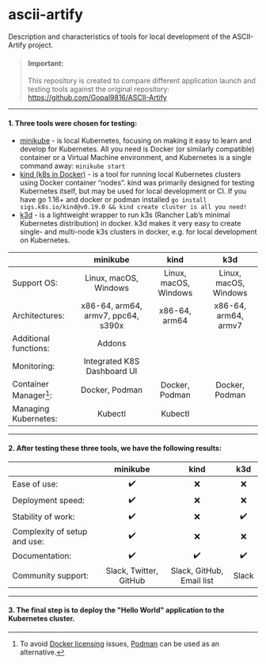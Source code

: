 # ascii-artify
Description and characteristics of tools for local development of the ASCII-Artify project.

>#### Important:
>This repository is created to compare different application launch and testing tools against the original repository:
>https://github.com/Gopal9816/ASCII-Artify
---
#### 1. Three tools were chosen for testing:
* [minikube](https://minikube.sigs.k8s.io/docs/) - is local Kubernetes, focusing on making it easy to learn and develop for Kubernetes. All you need is Docker (or similarly compatible) container or a Virtual Machine environment, and Kubernetes is a single command away: `minikube start`
* [kind (k8s in Docker)](https://kind.sigs.k8s.io/) - is a tool for running local Kubernetes clusters using Docker container “nodes”. kind was primarily designed for testing Kubernetes itself, but may be used for local development or CI. If you have go 1.16+ and docker or podman installed ```go install sigs.k8s.io/kind@v0.19.0 && kind create cluster is all you need!```
* [k3d](https://k3d.io/) - is a lightweight wrapper to run k3s (Rancher Lab’s minimal Kubernetes distribution) in docker. k3d makes it very easy to create single- and multi-node k3s clusters in docker, e.g. for local development on Kubernetes.


|                      |       minikube                    |       kind           |       k3d            |
|:---------------------|:---------------------------------:|:--------------------:|:--------------------:|
|Support OS:           | Linux, macOS, Windows             | Linux, macOS, Windows| Linux, macOS, Windows|
|Architectures:        | x86-64, arm64, armv7, ppc64, s390x| x86-64, arm64        | x86-64, arm64, armv7 |
|Additional functions: | Addons                            |                      |                      |
|Monitoring:           | Integrated K8S Dashboard UI       |                      |                      |
|Container Manager[^1]:| Docker, Podman                    | Docker, Podman       | Docker, Podman       |
|Managing Kubernetes:  | Kubectl                           | Kubectl              |                      |  

[^1]: To avoid [Docker licensing](https://www.docker.com/pricing/) issues, [Podman](https://docs.podman.io/en/latest/) can be used as an alternative.
_ _ _
#### 2. After testing these three tools, we have the following results:

|                            |       minikube             |       kind               |       k3d            |
|:---------------------------|:--------------------------:|:------------------------:|:--------------------:|
|Ease of use:                | :heavy_check_mark:         | :x:                      | :x:                  |
|Deployment speed:           | :heavy_check_mark:         | :x:                      | :x:                  |
|Stability of work:          | :heavy_check_mark:         | :x:                      | :heavy_check_mark:   |
|Complexity of setup and use:| :heavy_check_mark:         | :x:                      | :x:                  |
|Documentation:              | :heavy_check_mark:         | :heavy_check_mark:       | :heavy_check_mark:   |
|Community support:          | Slack, Twitter, GitHub     | Slack, GitHub, Email list| Slack                |
_ _ _
#### 3. The final step is to deploy the "Hello World" application to the Kubernetes cluster.




